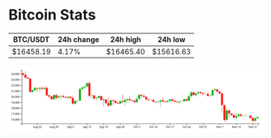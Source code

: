 # Bitcoin Stats

BTC/USDT|24h change|24h high|24h low|
|---|---|---|---|
|$16458.19|4.17%|$16465.40|$15616.63|

<img src="./chart.svg">

